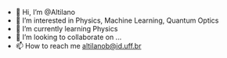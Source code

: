 - 👋 Hi, I’m @Altilano
- 👀 I’m interested in Physics, Machine Learning, Quantum Optics
- 🌱 I’m currently learning Physics
- 💞️ I’m looking to collaborate on ...
- 📫 How to reach me altilanob@id.uff.br

<!---
Altilano/Altilano is a ✨ special ✨ repository because its `README.md` (this file) appears on your GitHub profile.
You can click the Preview link to take a look at your changes.
--->
